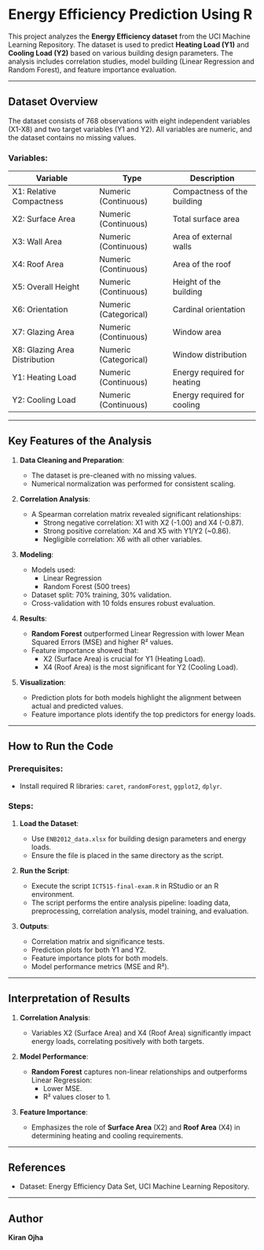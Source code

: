 # Energy Efficiency Prediction Using R

This project analyzes the **Energy Efficiency dataset** from the UCI Machine Learning Repository. The dataset is used to predict **Heating Load (Y1)** and **Cooling Load (Y2)** based on various building design parameters. The analysis includes correlation studies, model building (Linear Regression and Random Forest), and feature importance evaluation.

---

## Dataset Overview

The dataset consists of 768 observations with eight independent variables (X1-X8) and two target variables (Y1 and Y2). All variables are numeric, and the dataset contains no missing values.

### Variables:

| Variable                      | Type                  | Description                 |
| ----------------------------- | --------------------- | --------------------------- |
| X1: Relative Compactness      | Numeric (Continuous)  | Compactness of the building |
| X2: Surface Area              | Numeric (Continuous)  | Total surface area          |
| X3: Wall Area                 | Numeric (Continuous)  | Area of external walls      |
| X4: Roof Area                 | Numeric (Continuous)  | Area of the roof            |
| X5: Overall Height            | Numeric (Continuous)  | Height of the building      |
| X6: Orientation               | Numeric (Categorical) | Cardinal orientation        |
| X7: Glazing Area              | Numeric (Continuous)  | Window area                 |
| X8: Glazing Area Distribution | Numeric (Categorical) | Window distribution         |
| Y1: Heating Load              | Numeric (Continuous)  | Energy required for heating |
| Y2: Cooling Load              | Numeric (Continuous)  | Energy required for cooling |

---

## Key Features of the Analysis

1. **Data Cleaning and Preparation**:

   - The dataset is pre-cleaned with no missing values.
   - Numerical normalization was performed for consistent scaling.

2. **Correlation Analysis**:

   - A Spearman correlation matrix revealed significant relationships:
     - Strong negative correlation: X1 with X2 (-1.00) and X4 (-0.87).
     - Strong positive correlation: X4 and X5 with Y1/Y2 (~0.86).
     - Negligible correlation: X6 with all other variables.

3. **Modeling**:

   - Models used:
     - Linear Regression
     - Random Forest (500 trees)
   - Dataset split: 70% training, 30% validation.
   - Cross-validation with 10 folds ensures robust evaluation.

4. **Results**:

   - **Random Forest** outperformed Linear Regression with lower Mean Squared Errors (MSE) and higher R² values.
   - Feature importance showed that:
     - X2 (Surface Area) is crucial for Y1 (Heating Load).
     - X4 (Roof Area) is the most significant for Y2 (Cooling Load).

5. **Visualization**:
   - Prediction plots for both models highlight the alignment between actual and predicted values.
   - Feature importance plots identify the top predictors for energy loads.

---

## How to Run the Code

### Prerequisites:

- Install required R libraries: `caret`, `randomForest`, `ggplot2`, `dplyr`.

### Steps:

1. **Load the Dataset**:

   - Use `ENB2012_data.xlsx` for building design parameters and energy loads.
   - Ensure the file is placed in the same directory as the script.

2. **Run the Script**:

   - Execute the script `ICT515-final-exam.R` in RStudio or an R environment.
   - The script performs the entire analysis pipeline: loading data, preprocessing, correlation analysis, model training, and evaluation.

3. **Outputs**:
   - Correlation matrix and significance tests.
   - Prediction plots for both Y1 and Y2.
   - Feature importance plots for both models.
   - Model performance metrics (MSE and R²).

---

## Interpretation of Results

1. **Correlation Analysis**:

   - Variables X2 (Surface Area) and X4 (Roof Area) significantly impact energy loads, correlating positively with both targets.

2. **Model Performance**:

   - **Random Forest** captures non-linear relationships and outperforms Linear Regression:
     - Lower MSE.
     - R² values closer to 1.

3. **Feature Importance**:
   - Emphasizes the role of **Surface Area** (X2) and **Roof Area** (X4) in determining heating and cooling requirements.

---

## References

- Dataset: Energy Efficiency Data Set, UCI Machine Learning Repository.

---

## Author

**Kiran Ojha**
